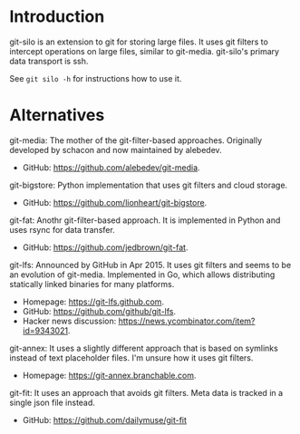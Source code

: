 # Introduction

git-silo is an extension to git for storing large files.  It uses git filters to
intercept operations on large files, similar to git-media.  git-silo's primary
data transport is ssh.

See `git silo -h` for instructions how to use it.

# Alternatives

git-media: The mother of the git-filter-based approaches.  Originally developed
by schacon and now maintained by alebedev.

 - GitHub: <https://github.com/alebedev/git-media>.

git-bigstore: Python implementation that uses git filters and cloud storage.

 - GitHub: <https://github.com/lionheart/git-bigstore>.

git-fat: Anothr git-filter-based approach.  It is implemented in Python and uses
rsync for data transfer.

 - GitHub: <https://github.com/jedbrown/git-fat>.

git-lfs: Announced by GitHub in Apr 2015.  It uses git filters and seems to be
an evolution of git-media.  Implemented in Go, which allows distributing
statically linked binaries for many platforms.

 - Homepage: <https://git-lfs.github.com>.
 - GitHub: <https://github.com/github/git-lfs>.
 - Hacker news discussion: <https://news.ycombinator.com/item?id=9343021>.

git-annex: It uses a slightly different approach that is based on symlinks
instead of text placeholder files.  I'm unsure how it uses git filters.

 - Homepage: <https://git-annex.branchable.com>.

git-fit: It uses an approach that avoids git filters.  Meta data is tracked in
a single json file instead.

 - GitHub: <https://github.com/dailymuse/git-fit>

